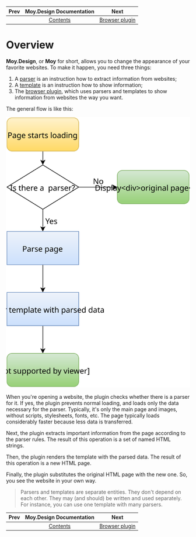 
| Prev | Moy.Design Documentation          | Next                        |
| ---- |:---------------------------------:| --------------------------- |
|      | [Contents](../README.md#contents) | [Browser plugin](plugin.md#browser-plugin) |

# Overview

**Moy.Design**, or **Moy** for short, allows you to change the appearance of your favorite websites. To make it happen, you need three things:

1. A [parser](parser.md#parser) is an instruction how to extract information from websites;
2. A [template](template.md#template) is an instruction how to show information;
3. The [browser plugin](plugin.md#browser-plugin), which uses parsers and templates to show information from websites the way you want.

The general flow is like this:

![General flow](general-flow.svg)

When you're opening a website, the plugin checks whether there is a parser for it. If yes, the plugin prevents normal loading, and loads only the data necessary for the parser. Typically, it's only the main page and images, without scripts, stylesheets, fonts, etc. The page typically loads considerably faster because less data is transferred.

Next, the plugin extracts important information from the page according to the parser rules. The result of this operation is a set of named HTML strings.

Then, the plugin renders the template with the parsed data. The result of this operation is a new HTML page.

Finally, the plugin substitutes the original HTML page with the new one. So, you see the website in your own way.

> Parsers and templates are separate entities. They don't depend on each other. They may (and should) be written and used separately. For instance, you can use one template with many parsers.

| Prev | Moy.Design Documentation          | Next                        |
| ---- |:---------------------------------:| --------------------------- |
|      | [Contents](../README.md#contents) | [Browser plugin](plugin.md#browser-plugin) |
